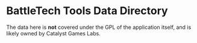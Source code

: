 # BattleTech Tools Data Directory

The data here is **not** covered under the GPL of the application itself, and is likely owned by Catalyst Games Labs.
